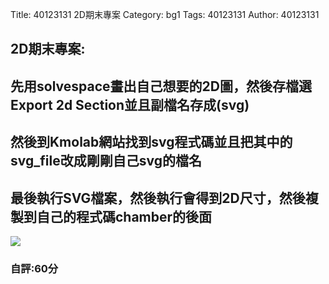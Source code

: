 Title: 40123131 2D期末專案
Category: bg1
Tags: 40123131 
Author: 40123131 

<h2>2D期末專案:</h2>
<!-- PELICAN_END_SUMMARY -->
<h2>先用solvespace畫出自己想要的2D圖，然後存檔選Export 2d Section並且副檔名存成(svg)</h2>

<h2>然後到Kmolab網站找到svg程式碼並且把其中的svg_file改成剛剛自己svg的檔名</h2>

<h2>最後執行SVG檔案，然後執行會得到2D尺寸，然後複製到自己的程式碼chamber的後面</h2>
<img src="http://imgur.com/TdIugiw.jpg">


<h3>自評:60分</h3>

